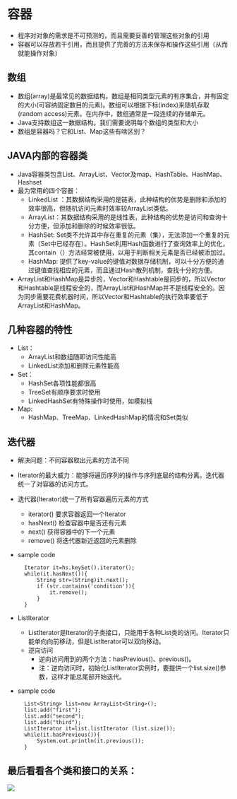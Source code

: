 # 容器 #
- 程序对对象的需求是不可预测的，而且需要妥善的管理这些对象的引用
- 容器可以存放若干引用，而且提供了完善的方法来保存和操作这些引用（从而就能操作对象）

## 数组 ##
- 数组(array)是最常见的数据结构。数组是相同类型元素的有序集合，并有固定的大小(可容纳固定数目的元素)。数组可以根据下标(index)来随机存取(random access)元素。在内存中，数组通常是一段连续的存储单元。
- Java支持数组这一数据结构。我们需要说明每个数组的类型和大小
- 数组是容器吗？它和List、Map这些有啥区别？

## JAVA内部的容器类 ##
- Java容器类包含List、ArrayList、Vector及map、HashTable、HashMap、Hashset
- 最为常用的四个容器：
	- LinkedList ：其数据结构采用的是链表，此种结构的优势是删除和添加的效率很高，但随机访问元素时效率较ArrayList类低。
	- ArrayList：其数据结构采用的是线性表，此种结构的优势是访问和查询十分方便，但添加和删除的时候效率很低。
	- HashSet: Set类不允许其中存在重复的元素（集），无法添加一个重复的元素（Set中已经存在）。HashSet利用Hash函数进行了查询效率上的优化，其contain（）方法经常被使用，以用于判断相关元素是否已经被添加过。
	- HashMap: 提供了key-value的键值对数据存储机制，可以十分方便的通过键值查找相应的元素，而且通过Hash散列机制，查找十分的方便。
- ArrayList和HashMap是异步的，Vector和Hashtable是同步的，所以Vector和Hashtable是线程安全的，而ArrayList和HashMap并不是线程安全的。因为同步需要花费机器时间，所以Vector和Hashtable的执行效率要低于 ArrayList和HashMap。

## 几种容器的特性 ##
- List：
	- ArrayList和数组随即访问性能高
	- LinkedList添加和删除元素性能高
- Set：
	- HashSet各项性能都很高
	- TreeSet有顺序要求时使用
	- LinkedHashSet有特殊操作时使用，如模拟栈
- Map:
	- HashMap、TreeMap、LinkedHashMap的情况和Set类似	


## 迭代器 ##
- 解决问题：不同容器取出元素的方法不同
- Iterator的最大威力：能够将遍历序列的操作与序列底层的结构分离。迭代器统一了对容器的访问方式。
- 迭代器(Iterator)统一了所有容器遍历元素的方式
	- iterator() 要求容器返回一个Iterator
	- hasNext() 检查容器中是否还有元素
	- next() 获得容器中的下一个元素
	- remove() 将迭代器新近返回的元素删除
- sample code

    	Iterator it=hs.keySet().iterator();   
    	while(it.hasNext()){  
	    	String str=(String)it.next();   
	    	if (str.contains('condition')){   
	    		it.remove();   
    		}
    	}   

- ListIterator
	- ListIterator是Iterator的子类接口，只能用于各种List类的访问。Iterator只能单向向前移动，但是ListIterator可以双向移动。
	- 逆向访问
		- 逆向访问用到的两个方法：hasPrevious()、previous()。
		- 注：逆向访问时，初始化ListIterator实例时，要提供一个list.size()参数，这样才能总尾部开始迭代。
- sample code

        List<String> list=new ArrayList<String>();  
        list.add("first");  
        list.add("second");  
        list.add("third");  
        ListIterator it=list.listIterator (list.size());  
        while(it.hasPrevious()){  
        	System.out.println(it.previous());
		}

## 最后看看各个类和接口的关系： ##
![](http://images.cnitblog.com/blog/413416/201304/15203418-c01e434f91fb482b902463bcacbf3f69.png)
